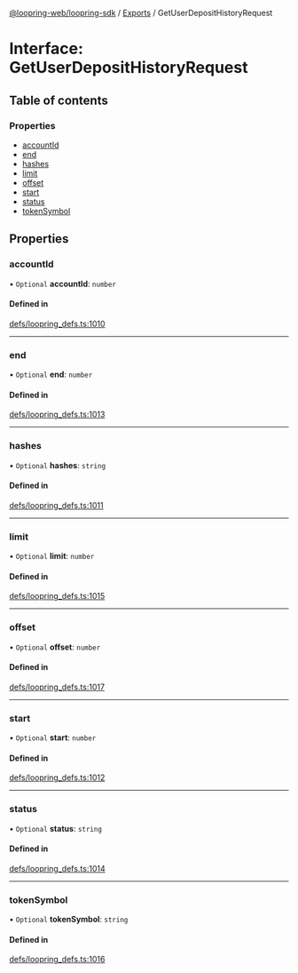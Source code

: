 [@loopring-web/loopring-sdk](../README.md) / [Exports](../modules.md) / GetUserDepositHistoryRequest

# Interface: GetUserDepositHistoryRequest

## Table of contents

### Properties

- [accountId](GetUserDepositHistoryRequest.md#accountid)
- [end](GetUserDepositHistoryRequest.md#end)
- [hashes](GetUserDepositHistoryRequest.md#hashes)
- [limit](GetUserDepositHistoryRequest.md#limit)
- [offset](GetUserDepositHistoryRequest.md#offset)
- [start](GetUserDepositHistoryRequest.md#start)
- [status](GetUserDepositHistoryRequest.md#status)
- [tokenSymbol](GetUserDepositHistoryRequest.md#tokensymbol)

## Properties

### accountId

• `Optional` **accountId**: `number`

#### Defined in

[defs/loopring_defs.ts:1010](https://github.com/Loopring/loopring_sdk/blob/edf273a/src/defs/loopring_defs.ts#L1010)

___

### end

• `Optional` **end**: `number`

#### Defined in

[defs/loopring_defs.ts:1013](https://github.com/Loopring/loopring_sdk/blob/edf273a/src/defs/loopring_defs.ts#L1013)

___

### hashes

• `Optional` **hashes**: `string`

#### Defined in

[defs/loopring_defs.ts:1011](https://github.com/Loopring/loopring_sdk/blob/edf273a/src/defs/loopring_defs.ts#L1011)

___

### limit

• `Optional` **limit**: `number`

#### Defined in

[defs/loopring_defs.ts:1015](https://github.com/Loopring/loopring_sdk/blob/edf273a/src/defs/loopring_defs.ts#L1015)

___

### offset

• `Optional` **offset**: `number`

#### Defined in

[defs/loopring_defs.ts:1017](https://github.com/Loopring/loopring_sdk/blob/edf273a/src/defs/loopring_defs.ts#L1017)

___

### start

• `Optional` **start**: `number`

#### Defined in

[defs/loopring_defs.ts:1012](https://github.com/Loopring/loopring_sdk/blob/edf273a/src/defs/loopring_defs.ts#L1012)

___

### status

• `Optional` **status**: `string`

#### Defined in

[defs/loopring_defs.ts:1014](https://github.com/Loopring/loopring_sdk/blob/edf273a/src/defs/loopring_defs.ts#L1014)

___

### tokenSymbol

• `Optional` **tokenSymbol**: `string`

#### Defined in

[defs/loopring_defs.ts:1016](https://github.com/Loopring/loopring_sdk/blob/edf273a/src/defs/loopring_defs.ts#L1016)
